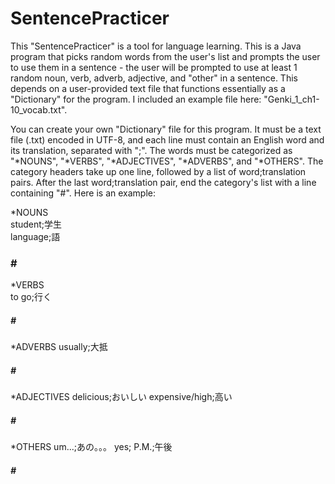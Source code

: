 # SentencePracticer

This "SentencePracticer" is a tool for language learning. This is a Java program that picks random words from the user's list and prompts the user to use them in a sentence - the user will be prompted to use at least 1 random noun, verb, adverb, adjective, and "other" in a sentence. This depends on a user-provided text file that functions essentially as a "Dictionary" for the program. I included an example file here: "Genki_1_ch1-10_vocab.txt".

You can create your own "Dictionary" file for this program. It must be a text file (.txt) encoded in UTF-8, and each line must contain an English word and its translation, separated with ";". The words must be categorized as "*NOUNS", "*VERBS", "*ADJECTIVES", "*ADVERBS", and "*OTHERS". The category headers take up one line, followed by a list of word;translation pairs. After the last word;translation pair, end the category's list with a line containing "#". Here is an example:

*NOUNS  
student;学生   
language;語  
### # #           
*VERBS   
to go;行く   
<h5>#</h5>  
*ADVERBS   
usually;大抵   
<h5>#</h5>  
*ADJECTIVES   
delicious;おいしい   
expensive/high;高い   
<h5>#</h5> 
*OTHERS   
um...;あの。。。   
yes;   
P.M.;午後   
<h5>#</h5>  
